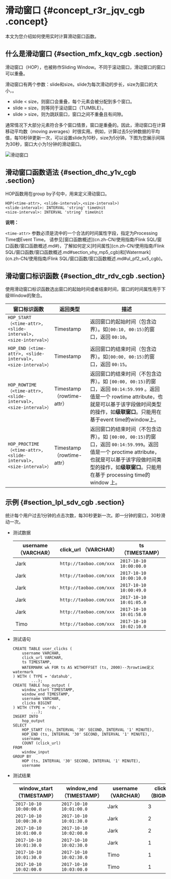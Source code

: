 # 滑动窗口 {#concept_r3r_jqv_cgb .concept}

本文为您介绍如何使用实时计算滑动窗口函数。

## 什么是滑动窗口 {#section_mfx_kqv_cgb .section}

滑动窗口（HOP），也被称作Sliding Window。不同于滚动窗口，滑动窗口的窗口可以重叠。

滑动窗口有两个参数：slide和size。slide为每次滑动的步长，size为窗口的大小，。

-   slide < size，则窗口会重叠，每个元素会被分配到多个窗口。
-    slide = size，则等同于滚动窗口（TUMBLE）。
-    slide \> size，则为跳跃窗口，窗口之间不重叠且有间隙。

通常情况下大部分元素符合多个窗口情景，窗口是重叠的。因此，滑动窗口在计算移动平均数（moving averages）时很实用。例如，计算过去5分钟数据的平均值，每10秒钟更新一次，可以设置slide为10秒，size为5分钟。下图为您展示间隔为30秒，窗口大小为1分钟的滑动窗口。

![滑动窗口](http://static-aliyun-doc.oss-cn-hangzhou.aliyuncs.com/assets/img/40913/155261312534327_zh-CN.png)

## 滑动窗口函数语法 {#section_dhc_y1v_cgb .section}

HOP函数用在group by子句中，用来定义滑动窗口。

```language-sql
HOP(<time-attr>, <slide-interval>,<size-interval>)
<slide-interval>: INTERVAL 'string' timeUnit
<size-interval>: INTERVAL 'string' timeUnit

```

**说明：** 

 `<time-attr>` 参数必须是流中的一个合法的时间属性字段，指定为Processing Time或Event Time。 请参见[窗口函数概述](cn.zh-CN/使用指南/Flink SQL/窗口函数/窗口函数概述.md#)，了解如何定义[时间属性](cn.zh-CN/使用指南/Flink SQL/窗口函数/窗口函数概述.md#section_vhy_mp5_cgb)和[Watermark](cn.zh-CN/使用指南/Flink SQL/窗口函数/窗口函数概述.md#ul_pf2_sx5_cgb)。

## 滑动窗口标识函数 {#section_dtr_rdv_cgb .section}

使用滑动窗口标识函数选出窗口的起始时间或者结束时间，窗口的时间属性用于下级Window的聚合。

|窗口标识函数|返回类型|描述|
|------|----|--|
|`HOP_START（<time-attr>, <slide-interval>, <size-interval>）`|Timestamp|返回窗口的起始时间（包含边界）。如`[00:10, 00:15)`的窗口，返回 `00:10`。|
|`HOP_END（<time-attr>, <slide-interval>, <size-interval>）`|Timestamp|返回窗口的结束时间（包含边界）。如`[00:00, 00:15)`的窗口，返回 `00:15`。|
|`HOP_ROWTIME（<time-attr>, <slide-interval>, <size-interval>）`|Timestamp（rowtime-attr）|返回窗口的结束时间（不包含边界）。如 `[00:00, 00:15)`的窗口，返回 `00:14:59.999` 。返回值是一个 rowtime attribute，也就是可以基于该字段做时间类型的操作，如**级联窗口**。只能用在基于event time的window上。|
|`HOP_PROCTIME（<time-attr>, <slide-interval>, <size-interval>）`|Timestamp（rowtime-attr）|返回窗口的结束时间（不包含边界）。如 `[00:00, 00:15)`的窗口，返回 `00:14:59.999`。返回值是一个 proctime attribute，也就是可以基于该字段做时间类型的操作，如**级联窗口**。只能用在基于 processing time的window 上。|

## 示例 {#section_lpl_sdv_cgb .section}

统计每个用户过去1分钟的点击次数，每30秒更新一次。即一分钟的窗口，30秒滑动一次。

-   测试数据

    |username （VARCHAR）|click\_url （VARCHAR）|ts （TIMESTAMP）|
    |------------------|--------------------|--------------|
    |Jark|`http://taobao.com/xxx`|`2017-10-10 10:00:00.0`|
    |Jark|`http://taobao.com/xxx`|`2017-10-10 10:00:10.0`|
    |Jark|`http://taobao.com/xxx`|`2017-10-10 10:00:49.0`|
    |Jark|`http://taobao.com/xxx`|`2017-10-10 10:01:05.0`|
    |Jark|`http://taobao.com/xxx`|`2017-10-10 10:01:58.0`|
    |Timo|`http://taobao.com/xxx`|`2017-10-10 10:02:10.0`|

-   测试语句

    ```language-SQL
    CREATE TABLE user_clicks (
        username VARCHAR,
        click_url VARCHAR,
        ts TIMESTAMP,
        WATERMARK wk FOR ts AS WITHOFFSET (ts, 2000)--为rowtime定义watermark
    ) WITH ( TYPE = 'datahub',
            ...);
    CREATE TABLE hop_output (
        window_start TIMESTAMP,
        window_end TIMESTAMP,
        username VARCHAR,
        clicks BIGINT
    ) WITH (TYPE = 'rds',
            ...);
    INSERT INTO
        hop_output
    SELECT
        HOP_START (ts, INTERVAL '30' SECOND, INTERVAL '1' MINUTE),
        HOP_END (ts, INTERVAL '30' SECOND, INTERVAL '1' MINUTE),
        username,
        COUNT (click_url)
    FROM
        window_input
    GROUP BY
        HOP (ts, INTERVAL '30' SECOND, INTERVAL '1' MINUTE),
        username
    
    ```

-   测试结果

    |window\_start （TIMESTAMP）|window\_end （TIMESTAMP）|username （VARCHAR）|clicks （BIGINT）|
    |-------------------------|-----------------------|------------------|---------------|
    |`2017-10-10 10:00:00.0`|`2017-10-10 10:01:00.0`|Jark|3|
    |`2017-10-10 10:00:30.0`|`2017-10-10 10:01:30.0`|Jark|2|
    |`2017-10-10 10:01:00.0`|`2017-10-10 10:02:00.0`|Jark|2|
    |`2017-10-10 10:01:30.0`|`2017-10-10 10:02:30.0`|Jark|1|
    |`2017-10-10 10:01:30.0`|`2017-10-10 10:02:30.0`|Timo|1|
    |`2017-10-10 10:02:00.0`|`2017-10-10 10:03:00.0`|Timo|1|


